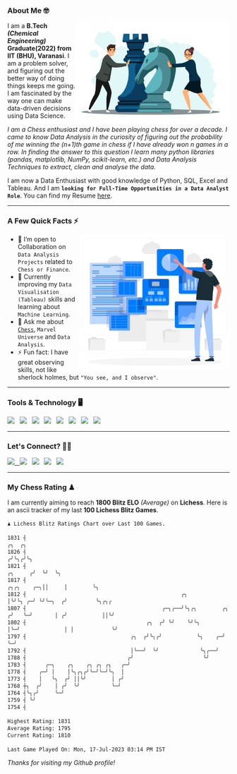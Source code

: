 ### About Me 🤓
<img align="right" alt="Coding" width="350" src="https://github.com/Laxman-Lakhan/Laxman-Lakhan/blob/master/Assets/Chess_Vector.jpg">   

I am a **B.Tech** _**(Chemical Engineering)**_ **Graduate(2022) from IIT (BHU), Varanasi**. I am a problem solver, and figuring out the better way of doing things keeps me going. I am fascinated by the way one can make data-driven decisions using Data Science. 

_I am a Chess enthusiast and I have been playing chess for over a decade. I came to know Data Analysis in the curiosity of figuring out the probability of me winning the (n+1)th game in chess if I have already won n games in a row. In finding the answer to this question I learn many python libraries (pandas, matplotlib, NumPy, scikit-learn, etc.) and Data Analysis Techniques to extract, clean and analyse the data._

I am now a Data Enthusiast with good knowledge of Python, SQL, Excel and Tableau. And I am **`looking for Full-Time Opportunities in a Data Analyst Role`**. You can find my Resume
 [here](https://drive.google.com/file/d/1UIOoogRLj5eGQFQBkuvMmTISZVdl2Ok7/view?usp=sharing).


---

### A Few Quick Facts ⚡️
<img align="right" alt="Coding" width="340" src="https://github.com/Laxman-Lakhan/Laxman-Lakhan/blob/master/Assets/Data_Vector.jpg">   

- 🤝 I’m open to Collaboration on `Data Analysis Projects` related to `Chess or Finance`.
- 📖 Currently improving my `Data Visualisation (Tableau)` skills and learning about `Machine Learning`.
- 💬 Ask me about [`Chess`](https://lichess.org/@/YourKingIsInDanger), `Marvel Universe` and `Data Analysis`.
- ⚡️ Fun fact: I have great observing skills, not like sherlock holmes, but `"You see, and I observe"`.

---
### Tools & Technology 🖥

<img src="https://img.shields.io/badge/Python-white?logo=Python&logoColor=ColorName&style=ShieldStyle" /> &nbsp;
<img src="https://img.shields.io/badge/MySQL-white?logo=MySQL&logoColor=ColorName&style=ShieldStyle" /> &nbsp;
<img src="https://img.shields.io/badge/Tableau-white?logo=Tableau&logoColor=ColorName&style=ShieldStyle" /> &nbsp;
<img src="https://img.shields.io/badge/Excel-white?logo=Microsoft+Excel&logoColor=196F3D&style=ShieldStyle" /> &nbsp;
<img src="https://img.shields.io/badge/Jupyter-white?logo=Jupyter&logoColor=ColorName&style=ShieldStyle" /> &nbsp;
<img src="https://img.shields.io/badge/pandas-white?logo=Pandas&logoColor=000080&style=ShieldStyle" /> &nbsp;
<img src="https://img.shields.io/badge/numpy-white?logo=Numpy&logoColor=85C1E9&style=ShieldStyle" /> &nbsp;
<img src="https://img.shields.io/badge/scikit learn-white?logo=Scikit+Learn&logoColor=ColorName&style=ShieldStyle" /> &nbsp;



---

### Let's Connect? 🫳🏻

<a href="mailto:laxmansingh.lakhan@gmail.com"> <img src="https://img.icons8.com/fluent/48/000000/gmail.png" width="3.5%"/> &nbsp;
[<img src="https://img.icons8.com/color/48/000000/linkedin.png" width="3.5%"/>](https://www.linkedin.com/in/laxman-lakhan/)  &nbsp;
[<img src="https://img.icons8.com/fluent/48/000000/facebook-new.png" width="3.5%"/>](https://www.facebook.com/s.laxmanlakhan/)  &nbsp;
[<img src="https://img.icons8.com/fluent/48/000000/instagram-new.png" width="3.5%"/>](https://www.instagram.com/laxman.lakhan/)  &nbsp;
[<img src="https://img.icons8.com/color/48/000000/twitter.png" width="3.5%"/>](https://twitter.com/laxman__lakhan)  &nbsp;

 ---
  
### My Chess Rating ♟
  
I am currently aiming to reach **1800 Blitz ELO** *(Average)* on **Lichess**. Here is an ascii tracker of my last **100 Lichess Blitz Games**.

  ```
  ♟︎ 𝙻𝚒𝚌𝚑𝚎𝚜𝚜 𝙱𝚕𝚒𝚝𝚣 𝚁𝚊𝚝𝚒𝚗𝚐𝚜 𝙲𝚑𝚊𝚛𝚝 𝚘𝚟𝚎𝚛 𝙻𝚊𝚜𝚝 𝟷00 𝙶𝚊𝚖𝚎𝚜.
  
1831 ┤                                                                                      ╭╮  ╭╮
1826 ┤                                                                                     ╭╯╰╮╭╯╰╮
1821 ┤                                                                             ╭╮     ╭╯  ╰╯  ╰╮
1817 ┤                                                                  ╭╮╭╮    ╭─╮││     │        ╰╮
1812 ┤                                                 ╭╮               │╰╯╰╮ ╭─╯ ╰╯╰─╮  ╭╯         ╰╮╭╮╭
1807 ┤                                           ╭─╮╭──╯╰╮╭╮        ╭╮ ╭╯   ╰─╯       │ ╭╯           ││╰╯
1802 ┤                                      ╭╮  ╭╯ ╰╯    ╰╯╰╮       │╰─╯              │ │            ╰╯
1797 ┤                                 ╭╮  ╭╯╰╮╭╯           ╰╮    ╭─╯                 ╰─╯
1792 ┤                                 │╰──╯  ╰╯             ╰╮╭──╯
1788 ┤                                ╭╯                      ╰╯
1783 ┤      ╭─╮    ╭╮    ╭╮ ╭╮ ╭╮   ╭─╯
1778 ┤    ╭─╯ │    │╰╮╭╮╭╯╰─╯╰─╯╰╮  │
1773 ┤    │   ╰╮  ╭╯ ││╰╯        │ ╭╯
1768 ┼╮  ╭╯    │ ╭╯  ╰╯          ╰─╯
1764 ┤╰╮╭╯     ╰─╯
1759 ┤ ╰╯
1754 ┤ 

Highest Rating: 1831
Average Rating: 1795
Current Rating: 1810 

Last Game Played On: Mon, 17-Jul-2023 03:14 PM IST
  ```
  
  
*Thanks for visiting my Github profile!*

